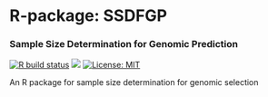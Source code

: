 # R-package: SSDFGP
### Sample Size Determination for Genomic Prediction

[![R build status](https://github.com/rossellhayes/ipa/workflows/R-CMD-check/badge.svg)](https://github.com/oumarkme/SSDFGP/actions)
[![](https://img.shields.io/badge/release%20version-0.9-blue.svg)](https://github.com/oumarkme/SSDFGP)
[![License: MIT](https://img.shields.io/badge/license-MIT-blue.svg)](https://cran.r-project.org/web/licenses/MIT)

An R package for sample size determination for genomic selection
